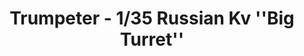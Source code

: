 ---
layout: product
title: "Trumpeter - 1/35 Russian Kv ''Big Turret''"
price: "3000" 
desc: "N/A"
img_path: "/assets/img/TRU00311.jpg"
brand: "N/A"
available: true
special_offer: false
new: false
soon: false
cat: "010000"
subcat: "013400"
subsubcat: "0N/A"
sifra: "TRU00311"
popular: false
---